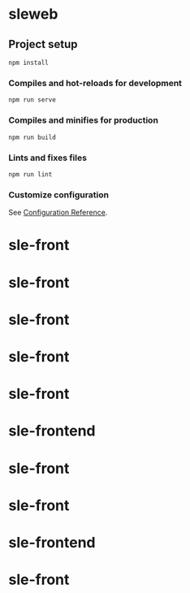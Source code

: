 # sleweb

## Project setup
```
npm install
```

### Compiles and hot-reloads for development
```
npm run serve
```

### Compiles and minifies for production
```
npm run build
```

### Lints and fixes files
```
npm run lint
```

### Customize configuration
See [Configuration Reference](https://cli.vuejs.org/config/).
# sle-front
# sle-front
# sle-front
# sle-front
# sle-front
# sle-frontend
# sle-front
# sle-front
# sle-frontend
# sle-front
